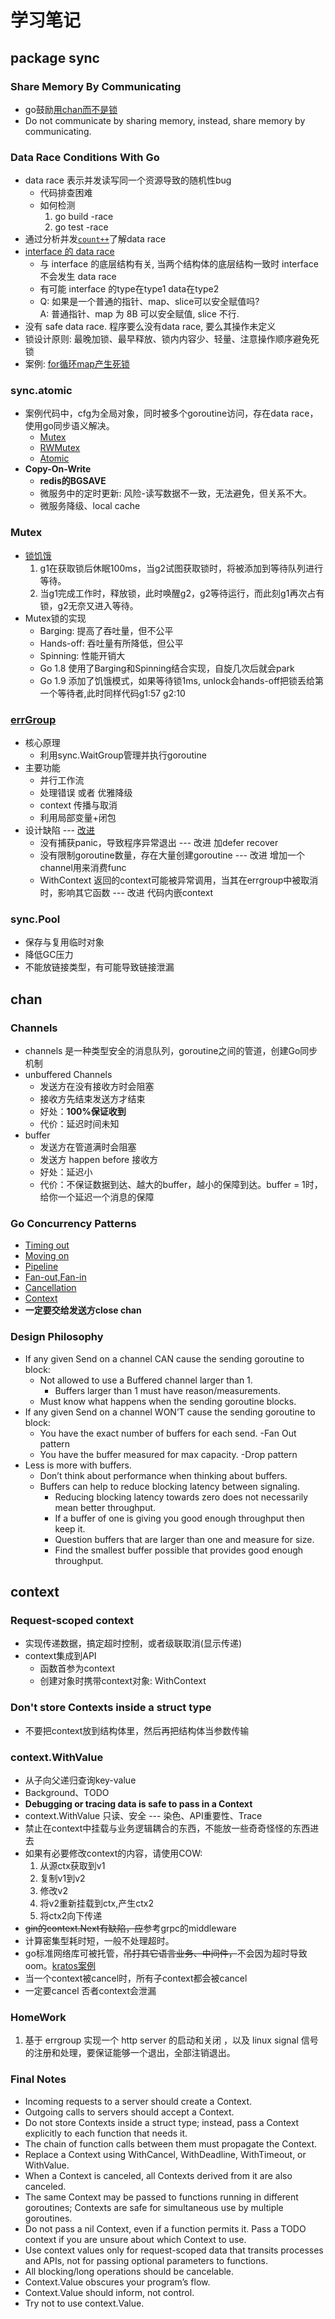 # 学习笔记
## package sync
### Share Memory By Communicating
- go鼓励[用chan而不是锁][1]
- Do not communicate by sharing memory, instead, share memory by communicating.
### Data Race Conditions With Go
- data race 表示并发读写同一个资源导致的随机性bug
    - 代码排查困难
    - 如何检测
        1. go build -race
        2. go test -race
- 通过分析并发[`count++`][2]了解data race
- [interface 的 data race][3]
    - 与 interface 的底层结构有关, 当两个结构体的底层结构一致时 interface 不会发生 data race
    - 有可能 interface 的type在type1 data在type2
    - Q: 如果是一个普通的指针、map、slice可以安全赋值吗?  
    A: 普通指针、map 为 8B 可以安全赋值, slice 不行.
- 没有 safe data race. 程序要么没有data race, 要么其操作未定义
- 锁设计原则: 最晚加锁、最早释放、锁内内容少、轻量、注意操作顺序避免死锁
- 案例: [for循环map产生死锁][4]
### sync.atomic
- 案例代码中，cfg为全局对象，同时被多个goroutine访问，存在data race，使用go同步语义解决。
    - [Mutex][5]
    - [RWMutex][5]
    - [Atomic][5]
- **Copy-On-Write**
    - **redis的BGSAVE**
    - 微服务中的定时更新: 风险-读写数据不一致，无法避免，但关系不大。
    - 微服务降级、local cache
### Mutex
- [锁饥饿][6]
    1. g1在获取锁后休眠100ms，当g2试图获取锁时，将被添加到等待队列进行等待。
    2. 当g1完成工作时，释放锁，此时唤醒g2，g2等待运行，而此刻g1再次占有锁，g2无奈又进入等待。
- Mutex锁的实现
    - Barging: 提高了吞吐量，但不公平
    - Hands-off: 吞吐量有所降低，但公平
    - Spinning: 性能开销大
    - Go 1.8 使用了Barging和Spinning结合实现，自旋几次后就会park
    - Go 1.9 添加了饥饿模式，如果等待锁1ms, unlock会hands-off把锁丢给第一个等待者,此时同样代码g1:57 g2:10
### [errGroup][7]
- 核心原理
    - 利用sync.WaitGroup管理并执行goroutine
- 主要功能
    - 并行工作流
    - 处理错误 或者 优雅降级
    - context 传播与取消
    - 利用局部变量+闭包
- 设计缺陷 --- [改进][8]
    - 没有捕获panic，导致程序异常退出 --- 改进 加defer recover
    - 没有限制goroutine数量，存在大量创建goroutine --- 改进 增加一个channel用来消费func
    - WithContext 返回的context可能被异常调用，当其在errgroup中被取消时，影响其它函数 --- 改进 代码内嵌context
### sync.Pool
- 保存与复用临时对象
- 降低GC压力
- 不能放链接类型，有可能导致链接泄漏
## chan
### Channels
- channels 是一种类型安全的消息队列，goroutine之间的管道，创建Go同步机制
- unbuffered Channels
    - 发送方在没有接收方时会阻塞
    - 接收方先结束发送方才结束
    - 好处：**100%保证收到**
    - 代价：延迟时间未知
- buffer
    - 发送方在管道满时会阻塞
    - 发送方 happen before 接收方
    - 好处：延迟小
    - 代价：不保证数据到达、越大的buffer，越小的保障到达。buffer = 1时，给你一个延迟一个消息的保障
### Go Concurrency Patterns
- [Timing out][10]
- [Moving on][10]
- [Pipeline][11]
- [Fan-out,Fan-in][11]
- [Cancellation][11]
- [Context][12]
- **一定要交给发送方close chan**
### Design Philosophy
- If any given Send on a channel CAN cause the sending goroutine to block:
    - Not allowed to use a Buffered channel larger than 1.
        - Buffers larger than 1 must have reason/measurements.
    - Must know what happens when the sending goroutine blocks.
- If any given Send on a channel WON’T cause the sending goroutine to block:
    - You have the exact number of buffers for each send.
        -Fan Out pattern
    - You have the buffer measured for max capacity.
        -Drop pattern
- Less is more with buffers.
    - Don’t think about performance when thinking about buffers.
    - Buffers can help to reduce blocking latency between signaling.
        - Reducing blocking latency towards zero does not necessarily mean better throughput.
        - If a buffer of one is giving you good enough throughput then keep it.
        - Question buffers that are larger than one and measure for size.
        - Find the smallest buffer possible that provides good enough throughput.
## context
### Request-scoped context
- 实现传递数据，搞定超时控制，或者级联取消(显示传递)
- context集成到API
    - 函数首参为context
    - 创建对象时携带context对象: WithContext
### Don't store Contexts inside a struct type
- 不要把context放到结构体里，然后再把结构体当参数传输
### context.WithValue
- 从子向父递归查询key-value
- Background、TODO
- **Debugging or tracing data is safe to pass in a Context**
- context.WithValue 只读、安全 --- 染色、API重要性、Trace
- 禁止在context中挂载与业务逻辑耦合的东西，不能放一些奇奇怪怪的东西进去
- 如果有必要修改context的内容，请使用COW:
    1. 从源ctx获取到v1
    2. 复制v1到v2
    3. 修改v2
    4. 将v2重新挂载到ctx,产生ctx2
    5. 将ctx2向下传递
- ~~gin的context.Next有缺陷，应~~参考grpc的middleware
- 计算密集型耗时短，一般不处理超时。
- go标准网络库可被托管，~~吊打其它语言业务、中间件，~~不会因为超时导致oom。[kratos案例][9]
- 当一个context被cancel时，所有子context都会被cancel
- 一定要cancel 否者context会泄漏

### HomeWork
1. 基于 errgroup 实现一个 http server 的启动和关闭 ，以及 linux signal 信号的注册和处理，要保证能够一个退出，全部注销退出。


### **Final Notes**
- Incoming requests to a server should create a Context.
- Outgoing calls to servers should accept a Context.
- Do not store Contexts inside a struct type; instead, pass a Context explicitly to each function that needs it.
- The chain of function calls between them must propagate the Context.
- Replace a Context using WithCancel, WithDeadline, WithTimeout, or WithValue.
- When a Context is canceled, all Contexts derived from it are also canceled.
- The same Context may be passed to functions running in different goroutines; Contexts are safe for simultaneous use by multiple goroutines.
- Do not pass a nil Context, even if a function permits it. Pass a TODO context if you are unsure about which Context to use.
- Use context values only for request-scoped data that transits processes and APIs, not for passing optional parameters to functions.
- All blocking/long operations should be cancelable.
- Context.Value obscures your program’s flow.
- Context.Value should inform, not control.
- Try not to use context.Value.


[1]:https://github.com/XYZ0901/Go-000/blob/main/Week03/demo/demo1/main.go
[2]:https://github.com/XYZ0901/Go-000/blob/main/Week03/demo/demo2/README.md
[3]:https://github.com/XYZ0901/Go-000/blob/main/Week03/demo/demo3/main.go
[4]:https://github.com/XYZ0901/Go-000/blob/main/Week03/demo/demo4/main.go
[5]:https://github.com/XYZ0901/Go-000/blob/main/Week03/demo/demo5/README.md
[6]:https://github.com/XYZ0901/Go-000/blob/main/Week03/demo/demo6/main.go
[7]:https://pkg.go.dev/golang.org/x/sync/errgroup
[8]:https://github.com/go-kratos/kratos/blob/master/pkg/sync/errgroup/errgroup.go
[9]:https://github.com/go-kratos/kratos/blob/master/pkg/cache/redis/conn.go#L519
[10]:https://blog.golang.org/concurrency-timeouts
[11]:https://blog.golang.org/pipelines
[12]:https://blog.golang.org/context
